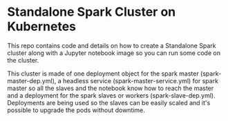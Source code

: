 # Standalone Spark Cluster on Kubernetes
This repo contains code and details on how to create a Standalone Spark cluster along with a Jupyter notebook image so you can run some code on the cluster.

This cluster is made of one deployment object for the spark master (spark-master-dep.yml), a headless service (spark-master-service.yml) for spark master so all the slaves and the notebook know how to reach the master and a deployment for the spark slaves or workers (spark-slave-dep.yml). Deployments are being used so the slaves can be easily scaled and it's possible to upgrade the pods without downtime.

